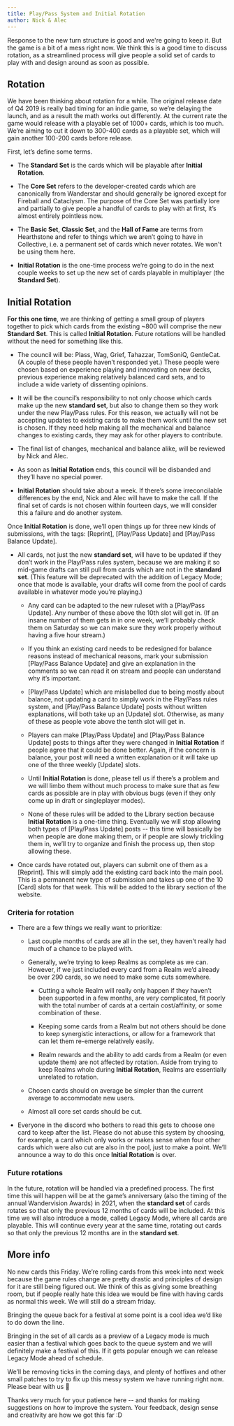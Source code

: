 ```yaml
---
title: Play/Pass System and Initial Rotation
author: Nick & Alec
---
```


Response to the new turn structure is good and we're going to keep it. But the game is a bit of a mess right now. We think this is a good time to discuss rotation, as a streamlined process will give people a solid set of cards to play with and design around as soon as possible.

## Rotation

We have been thinking about rotation for a while. The original release date of Q4 2019 is really bad timing for an indie game, so we’re delaying the launch, and as a result the math works out differently. At the current rate the game would release with a playable set of 1000+ cards, which is too much. We’re aiming to cut it down to 300-400 cards as a playable set, which will gain another 100-200 cards before release.

First, let’s define some terms.

* The **Standard Set** is the cards which will be playable after **Initial Rotation**. 

* The **Core Set** refers to the developer-created cards which are canonically from Wanderstar and should generally be ignored except for Fireball and Cataclysm. The purpose of the Core Set was partially lore and partially to give people a handful of cards to play with at first, it’s almost entirely pointless now.

* The **Basic Set**, **Classic Set**, and the **Hall of Fame** are terms from Hearthstone and refer to things which we aren’t going to have in Collective, i.e. a permanent set of cards which never rotates. We won't be using them here. 

* **Initial Rotation** is the one-time process we’re going to do in the next couple weeks to set up the new set of cards playable in multiplayer (the **Standard Set**).

## Initial Rotation

**For this one time**, we are thinking of getting a small group of players together to pick which cards from the existing ~800 will comprise the new **Standard Set**. This is called **Initial Rotation**. Future rotations will be handled without the need for something like this.

* The council will be: Plass, Wag, Grief, Tahazzar, TomSoniQ, GentleCat. (A couple of these people haven’t responded yet.) These people were chosen based on experience playing and innovating on new decks, previous experience making relatively balanced card sets, and to include a wide variety of dissenting opinions. 

* It will be the council’s responsibility to not only choose which cards make up the new **standard set**, but also to change them so they work under the new Play/Pass rules. For this reason, we actually will not be accepting updates to existing cards to make them work until the new set is chosen. If they need help making all the mechanical and balance changes to existing cards, they may ask for other players to contribute.

* The final list of changes, mechanical and balance alike, will be reviewed by Nick and Alec.

* As soon as **Initial Rotation** ends, this council will be disbanded and they’ll have no special power.

* **Initial Rotation** should take about a week. If there’s some irreconcilable differences by the end, Nick and Alec will have to make the call. If the final set of cards is not chosen within fourteen days, we will consider this a failure and do another system.

Once **Initial Rotation** is done, we’ll open things up for three new kinds of submissions, with the tags: [Reprint], [Play/Pass Update] and [Play/Pass Balance Update]. 

* All cards, not just the new **standard set**, will have to be updated if they don’t work in the Play/Pass rules system, because we are making it so mid-game drafts can still pull from cards which are not in the **standard set**. (This feature will be deprecated with the addition of Legacy Mode; once that mode is available, your drafts will come from the pool of cards available in whatever mode you’re playing.)
  
  * Any card can be adapted to the new ruleset with a [Play/Pass Update]. Any number of these above the 10th slot will get in. (If an insane number of them gets in in one week, we’ll probably check them on Saturday so we can make sure they work properly without having a five hour stream.)
  
  * If you think an existing card needs to be redesigned for balance reasons instead of mechanical reasons, mark your submission [Play/Pass Balance Update] and give an explanation in the comments so we can read it on stream and people can understand why it’s important. 
  
  * [Play/Pass Update] which are mislabelled due to being mostly about balance, not updating a card to simply work in the Play/Pass rules system, and [Play/Pass Balance Update] posts without written explanations, will both take up an [Update] slot. Otherwise, as many of these as people vote above the tenth slot will get in.
  
  * Players can make [Play/Pass Update] and [Play/Pass Balance Update] posts to things after they were changed in **Initial Rotation** if people agree that it could be done better. Again, if the concern is balance, your post will need a written explanation or it will take up one of the three weekly [Update] slots.
  
  * Until **Initial Rotation** is done, please tell us if there’s a problem and we will limbo them without much process to make sure that as few cards as possible are in play with obvious bugs (even if they only come up in draft or singleplayer modes). 
  
  * None of these rules will be added to the Library section because **Initial Rotation** is a one-time thing. Eventually we will stop allowing both types of [Play/Pass Update] posts -- this time will basically be when people are done making them, or if people are slowly trickling them in, we’ll try to organize and finish the process up, then stop allowing these. 

* Once cards have rotated out, players can submit one of them as a [Reprint]. This will simply add the existing card back into the main pool. This is a permanent new type of submission and takes up one of the 10 [Card] slots for that week. This will be added to the library section of the website.

### Criteria for rotation

* There are a few things we really want to prioritize:

	* Last couple months of cards are all in the set, they haven’t really had much of a chance to be played with.

	* Generally, we’re trying to keep Realms as complete as we can. However, if we just included every card from a Realm we’d already be over 290 cards, so we need to make some cuts somewhere. 

		* Cutting a whole Realm will really only happen if they haven’t been supported in a few months, are very complicated, fit poorly with the total number of cards at a certain cost/affinity, or some combination of these. 

		* Keeping some cards from a Realm but not others should be done to keep synergistic interactions, or allow for a framework that can let them re-emerge relatively easily. 

		* Realm rewards and the ability to add cards from a Realm (or even update them) are not affected by rotation. Aside from trying to keep Realms whole during **Initial Rotation**, Realms are essentially unrelated to rotation.

	* Chosen cards should on average be simpler than the current average to accommodate new users.

	* Almost all core set cards should be cut. 

* Everyone in the discord who bothers to read this gets to choose one card to keep after the list. Please do not abuse this system by choosing, for example, a card which only works or makes sense when four other cards which were also cut are also in the pool, just to make a point. We’ll announce a way to do this once **Initial Rotation** is over.

### Future rotations

In the future, rotation will be handled via a predefined process. The first time this will happen will be at the game’s anniversary (also the timing of the annual Wandervision Awards) in 2021, when the **standard set** of cards rotates so that only the previous 12 months of cards will be included. At this time we will also introduce a mode, called Legacy Mode, where all cards are playable. This will continue every year at the same time, rotating out cards so that only the previous 12 months are in the **standard set**.

## More info

No new cards this Friday. We’re rolling cards from this week into next week because the game rules change are pretty drastic and principles of design for it are still being figured out. We think of this as giving some breathing room, but if people really hate this idea we would be fine with having cards as normal this week. We will still do a stream friday.

Bringing the queue back for a festival at some point is a cool idea we’d like to do down the line.

Bringing in the set of all cards as a preview of a Legacy mode is much easier than a festival which goes back to the queue system and we will definitely make a festival of this. If it gets popular enough we can release Legacy Mode ahead of schedule.

We’ll be removing ticks in the coming days, and plenty of hotfixes and other small patches to try to fix up this messy system we have running right now. Please bear with us 😬

Thanks very much for your patience here -- and thanks for making suggestions on how to improve the system. Your feedback, design sense and creativity are how we got this far :D
